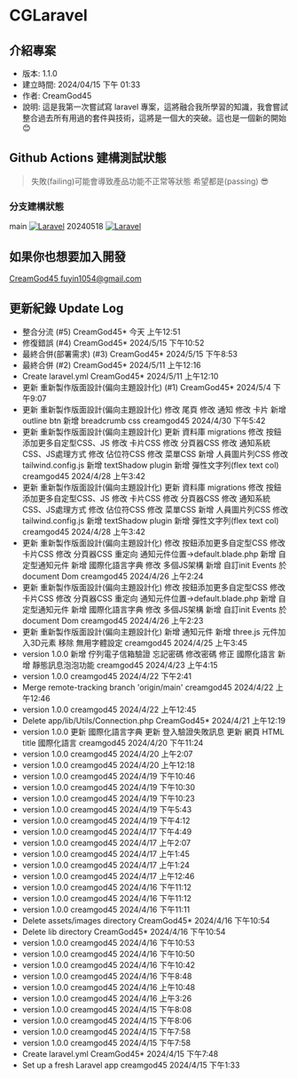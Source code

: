 # CGLaravel

## 介紹專案

- 版本: 1.1.0
- 建立時間: 2024/04/15 下午 01:33
- 作者: CreamGod45
- 說明: 這是我第一次嘗試寫 laravel 專案，這將融合我所學習的知識，我會嘗試整合過去所有用過的套件與技術，這將是一個大的突破。這也是一個新的開始 😊

## Github Actions 建構測試狀態

> 失敗(failing)可能會導致產品功能不正常等狀態 希望都是(passing) 😎

### 分支建構狀態

main [![Laravel](https://github.com/creamgod45/CGLaravel/actions/workflows/laravel.yml/badge.svg?branch=main)](https://github.com/creamgod45/CGLaravel/actions/workflows/laravel.yml)
20240518 [![Laravel](https://github.com/creamgod45/CGLaravel/actions/workflows/laravel.yml/badge.svg?branch=20240518)](https://github.com/creamgod45/CGLaravel/actions/workflows/laravel.yml)

## 如果你也想要加入開發

[CreamGod45 fuyin1054@gmail.com](mailto:fuyin1054@gmail.com)

## 更新紀錄 Update Log

- 整合分流 (#5) CreamGod45* 今天 上午12:51
- 修復錯誤 (#4) CreamGod45* 2024/5/15 下午10:52
- 最終合併(部署需求) (#3) CreamGod45* 2024/5/15 下午8:53
- 最終合併 (#2) CreamGod45* 2024/5/11 上午12:16
- Create laravel.yml CreamGod45* 2024/5/11 上午12:10
- 更新 重新製作版面設計(偏向主題設計化) (#1) CreamGod45* 2024/5/4 下午9:07
- 更新 重新製作版面設計(偏向主題設計化) 修改 尾頁 修改 通知 修改 卡片 新增 outline btn 新增 breadcrumb css creamgod45 2024/4/30 下午5:42
- 更新 重新製作版面設計(偏向主題設計化) 更新 資料庫 migrations 修改 按鈕添加更多自定型CSS、JS 修改 卡片CSS 修改 分頁器CSS 修改 通知系統CSS、JS處理方式 修改 佔位符CSS 修改 菜單CSS 新增 人員圖片列CSS 修改 tailwind.config.js 新增 textShadow plugin 新增 彈性文字列(flex text col) creamgod45 2024/4/28 上午3:42
- 更新 重新製作版面設計(偏向主題設計化) 更新 資料庫 migrations 修改 按鈕添加更多自定型CSS、JS 修改 卡片CSS 修改 分頁器CSS 修改 通知系統CSS、JS處理方式 修改 佔位符CSS 修改 菜單CSS 新增 人員圖片列CSS 修改 tailwind.config.js 新增 textShadow plugin 新增 彈性文字列(flex text col) creamgod45 2024/4/28 上午3:42
- 更新 重新製作版面設計(偏向主題設計化) 修改 按鈕添加更多自定型CSS 修改 卡片CSS 修改 分頁器CSS 重定向 通知元件位置->default.blade.php 新增 自定型通知元件 新增 國際化語言字典 修改 多個JS架構 新增 自訂init Events 於document Dom creamgod45 2024/4/26 上午2:24
- 更新 重新製作版面設計(偏向主題設計化) 修改 按鈕添加更多自定型CSS 修改 卡片CSS 修改 分頁器CSS 重定向 通知元件位置->default.blade.php 新增 自定型通知元件 新增 國際化語言字典 修改 多個JS架構 新增 自訂init Events 於document Dom creamgod45 2024/4/26 上午2:23
- 更新 重新製作版面設計(偏向主題設計化) 新增 通知元件 新增 three.js 元件加入3D元素 移除 無用字體設定 creamgod45 2024/4/25 上午3:45
- version 1.0.0 新增 佇列電子信箱驗證 忘記密碼 修改密碼 修正 國際化語言 新增 靜態訊息泡泡功能 creamgod45 2024/4/23 上午4:15
- version 1.0.0 creamgod45 2024/4/22 下午2:41
- Merge remote-tracking branch 'origin/main' creamgod45 2024/4/22 上午12:46
- version 1.0.0 creamgod45 2024/4/22 上午12:45
- Delete app/lib/Utils/Connection.php CreamGod45* 2024/4/21 上午12:19
- version 1.0.0 更新 國際化語言字典 更新 登入驗證失敗訊息 更新 網頁 HTML title 國際化語言 creamgod45 2024/4/20 下午11:24
- version 1.0.0 creamgod45 2024/4/20 上午2:07
- version 1.0.0 creamgod45 2024/4/20 上午12:18
- version 1.0.0 creamgod45 2024/4/19 下午10:46
- version 1.0.0 creamgod45 2024/4/19 下午10:30
- version 1.0.0 creamgod45 2024/4/19 下午10:23
- version 1.0.0 creamgod45 2024/4/19 下午5:43
- version 1.0.0 creamgod45 2024/4/19 下午4:12
- version 1.0.0 creamgod45 2024/4/17 下午4:49
- version 1.0.0 creamgod45 2024/4/17 上午2:07
- version 1.0.0 creamgod45 2024/4/17 上午1:45
- version 1.0.0 creamgod45 2024/4/17 上午1:24
- version 1.0.0 creamgod45 2024/4/17 上午12:46
- version 1.0.0 creamgod45 2024/4/16 下午11:12
- version 1.0.0 creamgod45 2024/4/16 下午11:12
- version 1.0.0 creamgod45 2024/4/16 下午11:11
- Delete assets/images directory CreamGod45* 2024/4/16 下午10:54
- Delete lib directory CreamGod45* 2024/4/16 下午10:54
- version 1.0.0 creamgod45 2024/4/16 下午10:53
- version 1.0.0 creamgod45 2024/4/16 下午10:50
- version 1.0.0 creamgod45 2024/4/16 下午10:42
- version 1.0.0 creamgod45 2024/4/16 下午8:48
- version 1.0.0 creamgod45 2024/4/16 上午10:48
- version 1.0.0 creamgod45 2024/4/16 上午3:26
- version 1.0.0 creamgod45 2024/4/15 下午8:08
- version 1.0.0 creamgod45 2024/4/15 下午8:06
- version 1.0.0 creamgod45 2024/4/15 下午7:58
- version 1.0.0 creamgod45 2024/4/15 下午7:58
- Create laravel.yml CreamGod45* 2024/4/15 下午7:48
- Set up a fresh Laravel app creamgod45 2024/4/15 下午1:33
